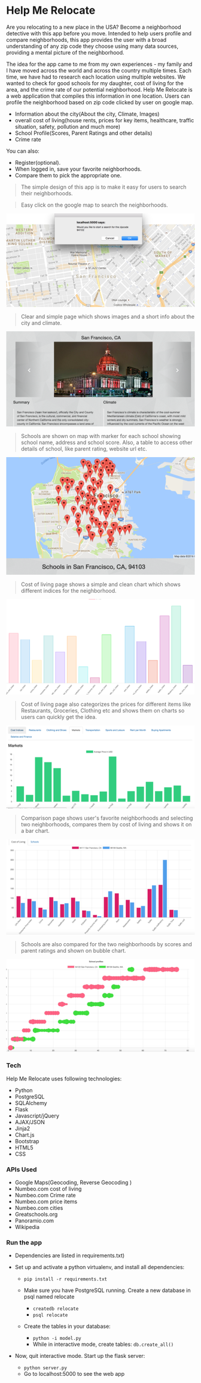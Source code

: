 # Help Me Relocate
Are you relocating to a new place in the USA? Become a neighborhood detective with this app before you move. Intended to help users profile and compare neighborhoods, this app provides the user with a broad understanding of any zip code they choose using many data sources, providing a mental picture of the neighborhood.

The idea for the app came to me from my own experiences - my family and I have moved across the world and across the country multiple times. Each time, we have had to research each location using multiple websites. We wanted to check for good schools for my daughter, cost of living for the area, and the crime rate of our potential neighborhood.
Help Me Relocate is a web application that compiles this information in one location.
Users can profile the neighborhood based on zip code clicked by user on google map.

- Information about the city(About the city, Climate, Images)
- overall cost of living(house rents, prices for key items, healthcare, traffic situation, safety, pollution and much more)
- School Profile(Scores, Parent Ratings and other details)
- Crime rate


You can also:
  - Register(optional).
  - When logged in, save your favorite neighborhoods.
  - Compare them to pick the appropriate one.


> The simple design of this app is to make it easy for users to search their neighborhoods.


> Easy click on the google map to search the neighborhoods.

![Help Me Relocate Homepage](/static/images/homepage_new.png)

> Clear and simple page which shows images and a short info about the city and climate.

 
 ![Help Me Relocate city page](/static/images/show_city.png)


> Schools are shown on map with marker for each school showing school name, address and school score. Also, a table to access other details of school, like parent rating, website url etc.

![Help Me Relocate school page](/static/images/show_schools.png)

> Cost of living page shows a simple and clean chart which shows different indices for the neighborhood.

![Help Me Relocate cost of living page](/static/images/cost_of_living.png)

> Cost of living page also categorizes the prices for different items like Restaurants, Groceries, Clothing etc and shows them on charts so users can quickly get the idea.

![Help Me Relocate price items page](/static/images/Restaurants.png)


>Comparison page shows user's favorite neighborhoods and selecting two neighborhoods, compares them by cost of living and shows it on a bar chart. 

![Help Me Relocate Comparison page](/static/images/compare_cost_new.png)

>Schools are also compared for the two neighborhoods by scores and parent ratings  and shown on bubble chart.

![Help Me Relocate Comparison schools page](/static/images/comparison_schools_new.png)

### Tech

Help Me Relocate uses following technologies:

* Python
* PostgreSQL
* SQLAlchemy
* Flask
* Javascript/jQuery
* AJAX/JSON
* Jinja2
* Chart.js
* Bootstrap
* HTML5
* CSS

### APIs Used
* Google Maps(Geocoding, Reverse Geocoding )
* Numbeo.com cost of living
* Numbeo.com Crime rate
* Numbeo.com price items
* Numbeo.com cities
* Greatschools.org
* Panoramio.com
* Wikipedia 



### Run the app
* Dependencies are listed in requirements.txt)
* Set up and activate a python virtualenv, and install all dependencies:
    * `pip install -r requirements.txt`
  * Make sure you have PostgreSQL running. Create a new database in psql named relocate
    * `createdb relocate`
	* `psql relocate`

  * Create the tables in your database:
    * `python -i model.py`
    * While in interactive mode, create tables: `db.create_all()`
  
* Now, quit interactive mode. Start up the flask server:
    * `python server.py`
    *  Go to localhost:5000 to see the web app

